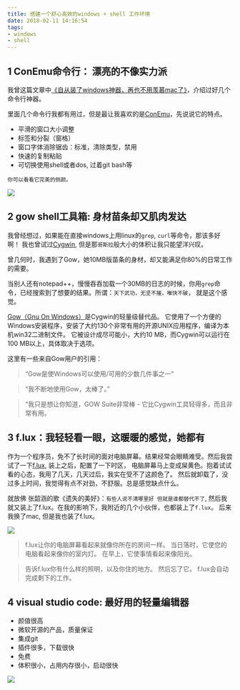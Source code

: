 ```yaml
---
title: 搭建一个舒心高效的windows + shell 工作环境
date: 2018-02-11 14:16:54
tags:
- windows
- shell
---
```


## 1 ConEmu命令行： 漂亮的不像实力派
我曾这篇文章中[《自从装了windows神器，再也不用羡慕mac了》](https://wdd.js.org/windows-powerful-tools.html)，介绍过好几个命令行神器。

里面几个命令行我都有用过，但是最让我喜欢的是[ConEmu](https://github.com/Maximus5/ConEmu)，先说说它的特点。

- 平滑的窗口大小调整
- 标签和分裂（窗格）
- 窗口字体消除锯齿：标准，清除类型，禁用
- 快速的复制粘贴
- 可切换使用shell或者dos, 过着git bash等

`你可以看看它完美的侧颜。`

![](https://github.com/Maximus5/ConEmu/wiki/ConEmuSplits.png)


## 2 gow shell工具箱: 身材苗条却又肌肉发达
我曾经想过，如果能在直接windows上用linux的`grep`,  `curl`等命令，那该多好啊！
我也曾试过[Cygwin](https://zh.wikipedia.org/zh-cn/Cygwin), 但是那`哥斯拉`般大小的体积让我只能望洋兴叹。

曾几何时，我遇到了Gow，她10MB版苗条的身材，却又能满足你80%的日常工作的需要。

当别人还有notepad++，慢慢吞吞加载一个30MB的日志的时候，你用`grep`命令，已经搜索到了想要的结果。所谓：`天下武功，无坚不摧，唯快不破`， 就是这个感觉。

[Gow（Gnu On Windows）](https://github.com/bmatzelle/gow)是Cygwin的轻量级替代品。 它使用了一个方便的Windows安装程序，安装了大约130个非常有用的开源UNIX应用程序，编译为本机win32二进制文件。 它被设计成尽可能小，大约10 MB，而Cygwin可以运行在100 MB以上，具体取决于选项。

这里有一些来自Gow用户的引用：

> “Gow是使Windows可以使用/可用的少数几件事之一”

> “我不断地使用Gow，太棒了。”

> “我只是想让你知道，GOW Suite非常棒 - 它比Cygwin工具轻得多，而且非常有用。

## 3 f.lux：我轻轻看一眼，这暖暖的感觉，她都有

作为一个程序员，免不了长时间的面对电脑屏幕。结果经常会眼睛难受。然后我尝试了一下[f.lux](https://justgetflux.com/),  装上之后，配置了一下时区， 电脑屏幕马上变成屎黄色。抱着试试看的心态，我用了几天，几天过后，我实在受不了这颜色了。 然后就卸载了，没过多上时间，我觉得有点不对劲，不舒服。总是感觉缺点什么。 

就放佛 张韶涵的歌《遗失的美好》：`有些人说不清哪里好 但就是谁都替代不了`,  然后我就又装上了f.lux。在我的影响下，我附近的几个小伙伴，也都装上了`f.lux`。 后来我换了mac, 但是我也装了f.lux。

![](https://justgetflux.com/images/flux-windows.jpg)

> f.lux让你的电脑屏幕看起来就像你所在的房间一样。 当日落时，它使您的电脑看起来像你的室内灯。 在早上，它使事情看起来像阳光。

> 告诉f.lux你有什么样的照明，以及你住的地方。 然后忘了它。 f.lux会自动完成剩下的工作。

## 4 visual studio code: 最好用的轻量编辑器
- 颜值很高
- 微软开源的产品，质量保证
- 集成git
- 插件很多，下载很快
- 免费
- 体积很小，占用内存很小，启动很快

![](http://p3alsaatj.bkt.clouddn.com/20180201172157_gz0qsT_Jietu20180201-172150.jpeg)

